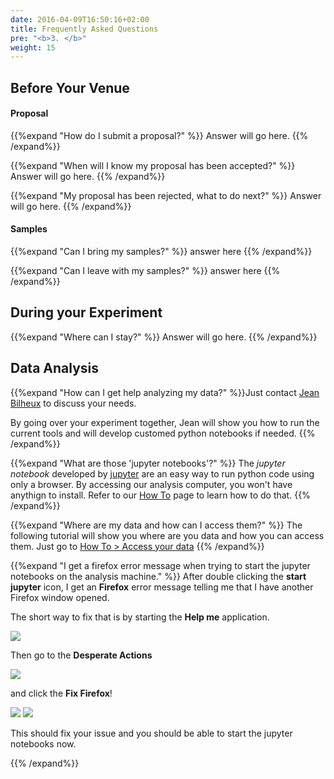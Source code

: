 ```yaml
---
date: 2016-04-09T16:50:16+02:00
title: Frequently Asked Questions
pre: "<b>3. </b>"
weight: 15
---
```


## Before Your Venue

#### Proposal

{{%expand "How do I submit a proposal?" %}}
Answer will go here.
{{% /expand%}}

{{%expand "When will I know my proposal has been accepted?" %}}
Answer will go here.
{{% /expand%}}

{{%expand "My proposal has been rejected, what to do next?" %}}
Answer will go here.
{{% /expand%}}

#### Samples

{{%expand "Can I bring my samples?" %}}
answer here
{{% /expand%}}

{{%expand "Can I leave with my samples?" %}}
answer here
{{% /expand%}}

## During your Experiment

{{%expand "Where can I stay?" %}}
Answer will go here.
{{% /expand%}}

## Data Analysis
{{%expand "How can I get help analyzing my data?" %}}Just contact [Jean Bilheux](/en/credits#jean_bilheux) to discuss
your needs.

By going over your experiment together, Jean will show you how to run the current tools and will develop customed python
notebooks if needed.
{{% /expand%}}

{{%expand "What are those 'jupyter notebooks'?" %}}
The *jupyter notebook* developed by [jupyter](http://jupyter.org/) are an easy way to run python code using only a browser.
By accessing our analysis computer, you won't have anythign to install. Refer to our [How To](/en/tutorial/) page to
learn how to do that.
{{% /expand%}}

{{%expand "Where are my data and how can I access them?" %}}
The following tutorial will show you where are you data and how you can access them. Just go to [How To > Access your data](/en/tutorial/how_to_access_data/)
{{% /expand%}}

{{%expand "I get a firefox error message when trying to start the jupyter notebooks on the analysis machine." %}}
After double clicking the **start jupyter** icon, I get an **Firefox** error message telling me that I have another
Firefox window opened. 

The short way to fix that is by starting the **Help me** application.

<img src='/faq/images/firefox2.png' />

Then go to the **Desperate Actions**

<img src='/faq/images/firefox3.png' />

and click the **Fix Firefox**!

<img src='/faq/images/firefox4.png' />
<img src='/faq/images/firefox5.png' />


This should fix your issue and you should be able to start the jupyter notebooks now.


{{% /expand%}}
